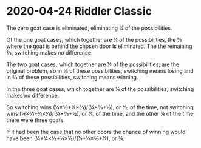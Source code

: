 2020-04-24 Riddler Classic
==========================
The zero goat case is eliminated, eliminating ¼ of the possibilities.

Of the one goat cases, which together are ¼ of the possibilities, the ⅓
where the goat is behind the chosen door is eliminated.  The the remaining
⅔, switching makes no difference.

The two goat cases, which together are ¼ of the possibilities, are the
original problem, so in ⅓ of these possibilities, switching means losing
and in ⅔ of these possibilities, switching means winning.

In the three goat cases, which together are ¼ of the possibilities, switching
makes no difference.

So switching wins (¼×⅔+¼×⅔)/(¼×⅔+½), or ½, of the time,
not switching wins (¼×⅔+¼×⅓)/(¼×⅔+½), or ¼, of the time,
and the other ¼ of the time, there were three goats.

If it had been the case that no other doors the chance of winning would
have been (¼+¼×⅔+¼×⅓)/(¼+¼×⅔+¼), or ¾.